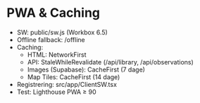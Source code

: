 # PWA & Caching
- SW: public/sw.js (Workbox 6.5)
- Offline fallback: /offline
- Caching:
  - HTML: NetworkFirst
  - API: StaleWhileRevalidate (/api/library, /api/observations)
  - Images (Supabase): CacheFirst (7 dage)
  - Map Tiles: CacheFirst (14 dage)
- Registrering: src/app/ClientSW.tsx
- Test: Lighthouse PWA ≥ 90
